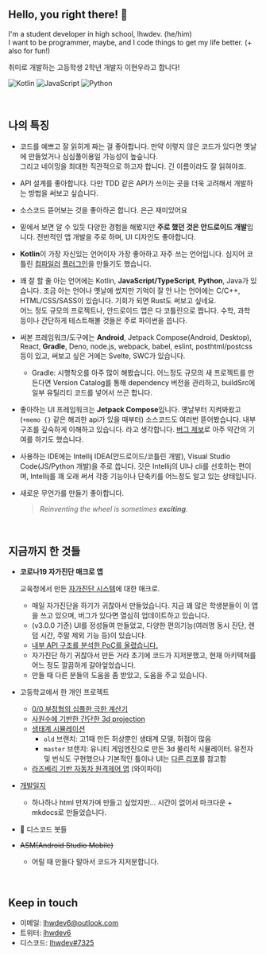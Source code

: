 ## Hello, you right there! 👋
I'm a student developer in high school, lhwdev. (he/him)  
I want to be programmer, maybe, and I code things to get my life better. (+ also for fun!)

취미로 개발하는 고등학생 2학년 개발자 이현우라고 합니다!

![Kotlin](https://img.shields.io/badge/Kotiln-5472f7?style=for-the-badge&logo=kotlin&logoColor=fff)
![JavaScript](https://img.shields.io/badge/JavaScript-f7d62d?style=for-the-badge&logo=javascript&logoColor=000)
![Python](https://img.shields.io/badge/Python-4ba4bd?style=for-the-badge&logo=python&logoColor=000)

<br>

## 나의 특징
- 코드를 예쁘고 잘 읽히게 짜는 걸 좋아합니다. 만약 이렇지 않은 코드가 있다면 옛날에
  만들었거나 심심풀이용일 가능성이 높슾니다.  
  그리고 네이밍을 최대한 직관적으로 하고자 합니다. 긴 이름이라도 잘 읽혀야죠.  

- API 설계를 좋아합니다.
  다만 TDD 같은 API가 쓰이는 곳을 더욱 고려해서 개발하는 방법을 써보고 싶습니다.

- 소스코드 뜯어보는 것을 좋아하곤 합니다. 은근 재미있어요

- 밑에서 보면 알 수 있듯 다양한 경험을 해봤지만 **주로 했던 것은 안드로이드 개발**입니다.
  전반적인 앱 개발을 주로 하며, UI 디자인도 좋아합니다.

- **Kotlin**이 가장 자신있는 언어이자 가장 좋아하고 자주 쓰는 언어입니다.
  심지어 코틀린 [컴파일러](https://github.com/lhwdev/Model) [플러그인](https://github.com/lhwdev/kt-ui/blob/master/compiler-plugin)을
  만들기도 했습니다.

- 꽤 잘 할 줄 아는 언어에는 Kotlin, **JavaScript/TypeScript**, **Python**, Java가 있습니다.
  조금 아는 언어나 옛날에 썼지만 기억이 잘 안 나는 언어에는 C/C++, HTML/CSS/SASS이 있습니다.
  기회가 되면 Rust도 써보고 싶네요.  
  어느 정도 규모의 프로젝트나, 안드로이드 앱은 다 코틀린으로 짭니다. 수학, 과학 등이나 간단하게 테스트해볼 것들은
  주로 파이썬을 씁니다.

- 써본 프레임워크/도구에는 **Android**, Jetpack Compose(Android, Desktop), React, **Gradle**, Deno, node.js,
  webpack, babel, eslint, posthtml/postcss 등이 있고,
  써보고 싶은 거에는 Svelte, SWC가 있습니다.
  * Gradle: 시행착오를 아주 많이 해봤습니다. 어느정도 규모의 새 프로젝트를 만든다면 Version Catalog를 통해
    dependency 버전을 관리하고, buildSrc에 일부 유틸리티 코드를 넣어서 쓰곤 합니다.

- 좋아하는 UI 프레임워크는 **Jetpack Compose**입니다.
  옛날부터 지켜봐왔고(`+memo {}` 같은 해괴한 api가 있을 때부터) 소스코드도 여러번 뜯어봤습니다.
  내부구조를 깊숙하게 이해하고 있습니다. 라고 생각합니다.
  [버그 제보](https://youtrack.jetbrains.com/issue/KT-44499)로 아주 약간의 기여를 하기도 했습니다.

- 사용하는 IDE에는 Intellij IDEA(안드로이드/코틀린 개발), Visual Studio Code(JS/Python 개발)을 주로 씁니다.
  깃은 Intellij의 UI나 cli를 선호하는 편이며, Intellij를 꽤 오래 써서 각종 기능이나 단축키를 어느정도 알고 있는 상태입니다.

- 새로운 무언가를 만들기 좋아합니다.
  > _Reinventing the wheel is sometimes **exciting**._

<br>

## 지금까지 한 것들
- **코로나19 자가진단 매크로 앱**
  
  교육청에서 만든 [자가진단 시스템](https://hcs.eduro.go.kr)에 대한 매크로.
  * 매일 자가진단을 하기가 귀찮아서 만들었습니다. 지금 꽤 많은 학생분들이 이 앱을 쓰고 있으며, 버그가 있다면 열심히
    업데이트하고 있습니다.
  * (v3.0.0 기준) UI를 정성들여 만들었고, 다양한 편의기능(여러명 동시 진단, 렌덤 시간, 주말 제외 기능 등)이 있습니다.
  * [내부 API 구조를 분석한 PoC를 올렸습니다.](https://github.com/lhwdev/covid-selftest-macro/blob/master/PoC.md)
  * 자가진단 하기 귀찮아서 만든 거라 초기에 코드가 지저분했고, 현재 아키텍쳐를 어느 정도 깔끔하게 갈아엎었습니다.
  * 만들 때 다른 분들의 도움을 좀 받았고, 도움을 주고 있습니다.

- 고등학교에서 한 개인 프로젝트
  * [0/0 부정형의 심플한 극한 계산기](https://github.com/lhwdev/project-math)
  * [사원수에 기반한 간단한 3d projection](https://github.com/lhwdev/project-3d-projection)
  * [생태계 시뮬레이션](https://github.com/lhwdev/EcoSystem)
    - `old` 브랜치: 고1때 만든 허상뿐인 생태계 모델, 허점이 많음
    - `master` 브랜치: 유니티 게임엔진으로 만든 3d 물리적 시뮬레이터. 유전자 및 번식도 구현했으나
      기본적인 틀이나 UI는 [다른 리포](https://github.com/SebLague/Ecosystem-2)를 참고함
  * [라즈베리 기반 자동차 원격제어 앱](https://github.com/lhwdev/project-vrcar) (와이파이)

- [개발일지](https://lhwdev.github.io/note)
  * 하나하나 html 만져가며 만들고 싶었지만... 시간이 없어서 마크다운 + mkdocs로 만들었습니다.

- 🚧 디스코드 봇들

- ~~ASM(Android Studio Mobile)~~
  * 어릴 때 만들다 말아서 코드가 지저분합니다.
<br>

## Keep in touch
- 이메일: lhwdev6@outlook.com
- 트위터: [lhwdev6](https://twitter.com/lhwdev6)
- 디스코드: [lhwdev#7325](https://discord.com/users/551597391741059083)
